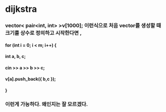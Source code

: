 # dijkstra
### vector< pair<int, int> >v[1000]; 이런식으로 처음 vector를 생성할 때 크기를 상수로 정의하고 시작한다면 ,
#### for (int i = 0; i < m; i++) {
####	int a, b, c;
####	cin >> a >> b >> c;
####	v[a].push_back({ b,c });
#### }
### 이런게 가능하다. 왜인지는 잘 모르겠다.
